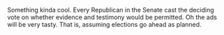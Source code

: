 Something kinda cool. Every Republican in the Senate cast the deciding vote on whether evidence and testimony would be permitted. Oh the ads will be very tasty. That is, assuming elections go ahead as planned. 
